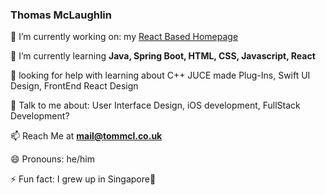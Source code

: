 ### Thomas McLaughlin


 🔭 I’m currently working on: my [React Based Homepage](https://tommcl.co.uk/home/)
 
🌱 I’m currently learning **Java, Spring Boot, HTML, CSS, Javascript, React**

🤔 looking for help with learning about C++ JUCE made Plug-Ins, Swift UI Design, FrontEnd React Design 

💬 Talk to me about: User Interface Design, iOS development, FullStack Development? 

📫 Reach Me at **mail@tommcl.co.uk**

😄 Pronouns: he/him

⚡ Fun fact: I grew up in Singapore📍

<!--
**mclaughlin111/mclaughlin111** is a ✨ _special_ ✨ repository because its `README.md` (this file) appears on your GitHub profile.

Here are some ideas to get you started:


-->
[]()
